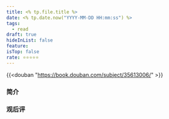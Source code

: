 ```yaml
---
title: <% tp.file.title %>
date: <% tp.date.now("YYYY-MM-DD HH:mm:ss") %>
tags:
  - read
draft: true
hideInList: false
feature: 
isTop: false
rate: ⭐️⭐️⭐️⭐️⭐️
---
```


{{<douban "https://book.douban.com/subject/35613006/" >}}


### 简介




### 观后评



<!--more-->

